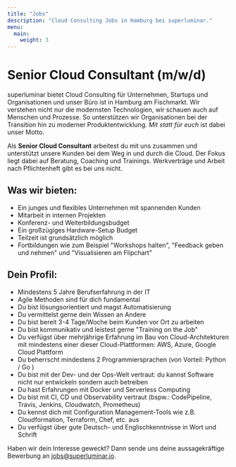```yaml
---
title: "Jobs"
description: "Cloud Consulting Jobs in Hamburg bei superluminar."
menu:
  main:
    weight: 3
---
```


# Senior Cloud Consultant (m/w/d)

superluminar bietet Cloud Consulting für Unternehmen, Startups und Organisationen und unser Büro ist in Hamburg am Fischmarkt. 
Wir verstehen nicht nur die modernsten Technologien, wir schauen auch auf Menschen und Prozesse. So unterstützen wir Organisationen bei der Transition hin zu moderner Produktentwicklung. *Mit statt für euch* ist dabei unser Motto.

Als **Senior Cloud Consultant** arbeitest du mit uns zusammen und unterstützt unsere Kunden bei dem Weg in und durch die Cloud. 
Der Fokus liegt dabei auf Beratung, Coaching und Trainings. Werkverträge und Arbeit nach Pflichtenheft gibt es bei uns nicht.

## Was wir bieten: 

- Ein junges und flexibles Unternehmen mit spannenden Kunden
- Mitarbeit in internen Projekten
- Konferenz- und Weiterbildungsbudget
- Ein großzügiges Hardware-Setup Budget
- Teilzeit ist grundsätzlich möglich
- Fortbildungen wie zum Beispiel "Workshops halten", "Feedback geben und nehmen" und "Visualisieren am Flipchart"

## Dein Profil:

- Mindestens 5 Jahre Berufserfahrung in der IT
- Agile Methoden sind für dich fundamental
- Du bist lösungsorientiert und magst Automatisierung
- Du vermittelst gerne dein Wissen an Andere
- Du bist bereit 3-4 Tage/Woche beim Kunden vor Ort zu arbeiten
- Du bist kommunikativ und leistest gerne "Training on the Job"
- Du verfügst über mehrjährige Erfahrung im Bau von Cloud-Architekturen mit mindestens einer dieser Cloud-Plattformen: AWS, Azure, Google Cloud Plattform
- Du beherrscht mindestens 2 Programmiersprachen (von Vorteil: Python / Go )
- Du bist mit der Dev- und der Ops-Welt vertraut: du kannst Software nicht nur entwickeln sondern auch betreiben
- Du hast Erfahrungen mit Docker und Serverless Computing
- Du bist mit CI, CD und Observability vertraut (bspw.: CodePipeline, Travis, Jenkins, Cloudwatch, Prometheus)
- Du kennst dich mit Configuration Management-Tools wie z.B. Cloudformation, Terraform, Chef, etc. aus
- Du verfügst über gute Deutsch- und Englischkenntnisse in Wort und Schrift

Haben wir dein Interesse geweckt? Dann sende uns deine aussagekräftige Bewerbung an [jobs@superluminar.io](mailto:jobs@superluminar.io).
